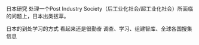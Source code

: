 日本研究
处理一个Post Industry Society（后工业化社会/超工业化社会）所面临的问题上，日本出类拔萃。

日本的到处学习的方式 看起来还是很勤奋
调查、学习、组建智库、全球各国搜集信息